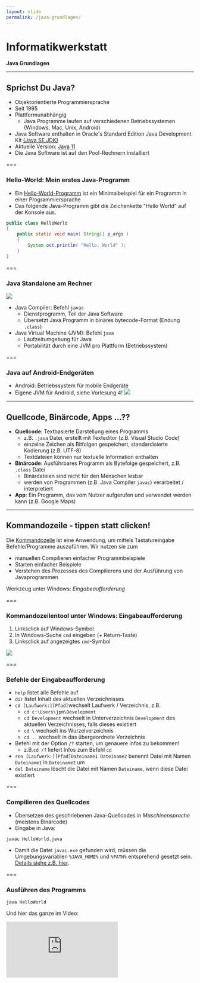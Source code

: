 ```yaml
---
layout: slide
permalink: /java-grundlagen/
---
```


# Informatikwerkstatt
__Java Grundlagen__

---

## Sprichst Du Java?
<!-- Allgemeine Infos zu Java -->
* Objektorientierte Programmiersprache
* Seit 1995
* Plattformunabhängig
	* Java Programme laufen auf verschiedenen Betriebssystemen  (Windows, Mac, Unix, Android)
* Java Software enthalten in Oracle's Standard Edition Java Development Kit [(Java SE JDK)](https://www.oracle.com/technetwork/java/javase/overview/index.html)
* Aktuelle Version: [Java 11](http://jdk.java.net/11/)
* Die Java Software ist auf den Pool-Rechnern installiert

===

### Hello-World: Mein erstes Java-Programm

- Ein [Hello-World-Programm](https://de.wikipedia.org/wiki/Hallo-Welt-Programm) ist ein Minimalbeispiel für ein Programm in einer Programmiersprache
- Das folgende Java-Programm gibt die Zeichenkette "Hello World" auf der Konsole aus.

```java
public class HelloWorld
{
	public static void main( String[] p_args )
	{
		System.out.println( "Hello, World" );
	}
}
```

===

### Java Standalone am Rechner
<!-- eine Subfolie für Java-Standalone am Rechner (Java Runtime) 
--> 
![](http://winf.in.tu-clausthal.de/jpm/infws/img/java-process.png)<!-- todo: agree on destination  in github --> 
 
 - Java Compiler:  Befehl `javac` 
	 - Dienstprogramm, Teil der Java Software
	 - Übersetzt Java Programm in binäres bytecode-Format (Endung `.class`)
 - Java Virtual Machine (JVM): Befehl `java`
	 - Laufzeitumgebung für Java
	 - Portabilität durch eine JVM pro Plattform (Betriebssystem)

===

### Java auf Android-Endgeräten
<!-- eine Subfolie für Java bei Android (Achtung die Infos auf Folien vom letzten Jahr stimmen nicht mehr Dalvik VM wird bei Android nicht mehr benutzt
JPM: Ich würde das eher am Anfang der Android-Intro machen. Hier eher die allgemeine Abbildung, die den Cross-Platform Charakter von Java illustriert, s.u. -->

 - Android: Betriebssystem für mobile Endgeräte
 - Eigene JVM für Android, siehe Vorlesung 4!
  ![](http://winf.in.tu-clausthal.de/jpm/infws/img/java-cross-pf.png)

---

## Quellcode, Binärcode, Apps ...??
 <!-- Übersetzungsvorgang, compilieren + Bundling 
 @Phil: Gehört Bundling nicht eher ins Android Kapitel?-->

 - **Quellcode**: Textbasierte Darstellung eines Programms
	 - z.B. `.java` Datei, erstellt mit Texteditor (z.B. Visual Studio Code)
	 - einzelne Zeichen als Bitfolgen gespeichert, standardisierte Kodierung (z.B. UTF-8)
	 - Textdateien können nur textuelle Information enthalten
 - **Binärcode**: Ausführbares Programm als Bytefolge gespeichert, z.B. `.class` Datei
	 - Binärdateien sind nicht für den Menschen lesbar
	 - werden von Programmen (z.B. Java Compiler `javac`) verarbeitet / interpretiert
 - **App**: Ein Programm, das vom Nutzer aufgerufen und verwendet werden kann (z.B. Google Maps)

---

## Kommandozeile - tippen statt clicken!

Die [Kommandozeile](https://de.wikipedia.org/wiki/Kommandozeile) ist eine Anwendung, um mittels Tastatureingabe Befehle/Programme auszuführen. 
Wir nutzen sie zum
- manuellen  Compilieren einfacher Programmbeispiele
- Starten einfacher Beispiele
- Verstehen des Prozesses des Compilierens und der Ausführung von Javaprogrammen

Werkzeug unter Windows: *Eingabeaufforderung*

===

### Kommandozeilentool unter Windows: Eingabeaufforderung
 1. Linksclick auf Windows-Symbol
 2. In Windows-Suche `cmd` eingeben (+ Return-Taste)
 3. Linksclick auf angezeigtes `cmd`-Symbol
 
![](http://winf.in.tu-clausthal.de/jpm/infws/img/1_cmd.png)

===
### Befehle der Eingabeaufforderung
<!-- Ausgewählte Befehle der Windows Commandline, navigieren in Verzeichnissen & Verzeichnislisting -->
 - `help` listet alle Befehle auf
 - `dir` listet Inhalt des aktuellen Verzeichnisses
 - `cd [Laufwerk:][Pfad]`wechselt Laufwerk / Verzeichnis, z.B. 
	 - `cd c:\Users\jpm\Development`
	 - `cd Development` wechselt in Unterverzeichnis `Development` des aktuellen Verzeichnisses, falls dieses existiert 
	- `cd \` wechselt ins Wurzelverzeichnis
	- `cd ..` wechselt in das übergeordnete Verzeichnis
- Befehl mit der Option `/?` starten, um genauere Infos zu bekommen! 
	- z.B.`cd /?` liefert Infos zum Befehl `cd`
- `ren [Laufwerk:][Pfad]Dateiname1 Dateiname2` benennt Datei mit Namen `Dateiname1` in `Dateiname2` um
- `del Dateiname` löscht die Datei mit Namen `Dateiname`, wenn diese Datei existiert

 ===
### Compilieren des Quellcodes

- Übersetzen des geschriebenen Java-Quellcodes in _Maschinensprache_ (meistens Binärcode)
- Eingabe in Java: 
```shell
javac HelloWorld.java
```

- Damit die Datei `javac.exe` gefunden wird, müssen die Umgebungsvariablen `%JAVA_HOME%` und `%PATH%` entsprehend gesetzt sein. [Details siehe z.B. hier](https://docs.oracle.com/javase/10/install/installation-jdk-and-jre-microsoft-windows-platforms.htm).

===

### Ausführen des Programms

```shell
java HelloWorld
```
Und hier das ganze im Video:

<iframe class="video" src="https://player.vimeo.com/video/287916699" frameborder="0" webkitallowfullscreen mozallowfullscreen allowfullscreen />

---

## @Let's try

1. Starte _Visual Studio Code_
2. Erstelle leere Datei mit dem Namen ```HelloWorld.java```
3. Kopiere oder schreibe den Beispielcode des Hello-World-Programms __exakt, wie angegegben,__ in die Datei
4. Speichere die Datei auf dem Desktop
5. Öffne die _Eingabeaufforderung_
6. Schau mittels ```dir``` wo der Desktop ist
7. Wechsel mit ```cd``` auf den Desktop
8. Compiliere das Programm
9. Führe das Programm aus

---

## Aufbau eines Java-Programms
<!-- wie ist der allgemeine Aufbau eines Java Programs, Stichwort Klasse, Stichwork main, insbesondere Parameter erklären -->
- Betrachten wir noch einmal unser HelloWorld-Programms
```java
public class HelloWorld
{
	public static void main( String[] p_args )
	{
		// Ausgabe 
		System.out.println( "Hello, World" );
	}
}
```
 - Quelldatei enthält Klasse HelloWorld 
	 - *Achtung*: Groß-/Kleinschreibung wird in Java generell unterschieden!
 - Verhalten einer Klasse wird durch Methoden beschrieben
 - Die `HelloWorld` Klasse hat eine Methode ```main``` 
- In der Folge erfahren wir mehr über Klassen und Ihren Aufbau
===
### Klassen 
	
- Zentrale Einheit der objektorientierten Programmierung (s. VL2). 
- Programmcode ist in Klassen organisiert
- Klasse hat Namen (z.B. HelloWorld)
- Konvention: Name der Klasse = Name der Quelldatei, die die Klasse enthält
===
### Methoden
- Strukturieren den Code einer Klasse
- Methode beschrieben durch
	- Rückgabewert (`void` = Methode gibt keinen Wert zurück)
	- Name (`main`)
	- Eingabeparameter (optional), beschrieben durch 
		- Typ, z.B. `String[]` bezeichnet Liste (Array)  von Zeichenketten
		- Name `p_args` 
	- Rumpf mit Anweisungen, in `{ ... }`eingefasst
- Methoden und Klassen können außerdem sog. Modifikatoren haben (z.B. `public`, oder `public static` (siehe VL2)

---

## Java Schlüsselwörter

Java besitzt [50 reservierte Schlüsselwörter](https://en.wikipedia.org/wiki/List_of_Java_keywords), die in der Sprachdefinition festgelegt sind.

* Sie definieren den Grundwortschatz der Programmiersprache, grundlegende Befehle
* Im HelloWorld-Programm haben wir bereits einige davon kennen gelernt: `public`, `class`, `static`, `void`
* Schlüsselwörter dürfen nicht als Variablen-, Funktions-, Methoden-, Klassennamen benutzt werden
---
## Datentypen
<!-- Basisdatentypen, Text, Zahl, Boxing/Unboxing des Compilers -->
- Alle Daten, die in Java-Programmen verarbeitet werden, müssen wohldefinierten Datentyp haben
- jeder Datentyp hat einen Namen und definiert einen Wertebereich
- Java enthält vordefinierte Basisdatentypen, z.B.: 

|Datentyp|Wertebereich|
|--|--|
| boolean|`true` und `false`, 1 Bit Länge |
| byte | Ganze Zahlen von -128 bis 127 |
| int| Ganze Zahl, 32 bit Länge | 
| double| Fliesskommazahl mit doppelter Genauigkeit | 
| char | Einzelne Zeichen, 16-bit Länge. z.B. `'a'` |
| String| Zeichenkette, max. $2^{31}-1$ Zeichen. z.B. `"Hello World!"` |

===
### @Cracks
Warum  gibt es verschiedene Datentypen für Zahlenwerte?
Man könnte doch für alles `double` verwenden ...

---
## Variablen
<!-- Deklaration von Variablen, Nutzung von Variablen, Keywort "final" -->
 
- Benannter Bereich im Speicher, dem in einem Programm ein Wert zugewiesen werden kann 
- Mithilfe der Datentypen können wir dem Java-Compiler genau beschreiben, welches erlaubte Werte einer Variable sind 
- Wir erweitern unser Hallo-World-Programm:
``` java
public class HelloWorld
{
	// Variablendeklaration mit Initialisierung
	private final String message = "Hello World";
	
	public static void main( String[] p_args )
	{
	// Variable wird Methode als Parameter übergeben
		System.out.println( message );
	}
}
```

===
### Zuweisung
<!-- Zuweisungen von Variablen, Beachtung von final -->
- Variable muss vor Verwendung deklariert werden
```  java
	private final String message = "Hello World";
```
- Mit dem Zuweisungsoperator `=` kann einer Variable ein Wert zugewiesen werden
- `=` kopiert Wert auf der rechten Seite in die Variable auf der linken 
- Wichtig: Initiale Wertzuweisung vor Verwendung einer Variable! 
- Modifikator `final` gibt an, dass die Variable nach der Initialisierung nicht mehr verändert werden darf
- `final` wird häufig verwendet, um Konstanten zu definieren

===
### Verwendung von Variablen bei Methodenaufrufen
``` java
	public static void main( String[] p_args )
	{
		System.out.println( message );
	}
```	
- Die Variable `message` kann nach ihrer Instanziierung als Argument (Parameter) zum Aufruf der Methode  `println()` des Objekts `System.out` (siehe VL2) verwendet werden
- Der Wert der Variable wird so übergeben und kann in der Methode weiterverarbeitet werden 

=== 
### main() Methode
 
 -  Programme wie unser `HelloWorld` Beispiel , die eine main() Methode haben, sind *ausführbar*.
 -  Die Ausführung eines solchen Programms erfolgt durch Aufruf / Abarbeitung der `main()`-Methode
 - Das Argument `String[] p_args` der `main()` Methode kann genutzt werden, um bei dem Aufruf des Programms über die Kommandozeile Parameter an es zu übergeben.

---
## Typenumwandlung

<!-- Was bedeutet Casting, wozu wird es benötigt, was ist der Sinn davon, was sind die Nachteile davon, insbesondere parsen von String als numerischer Wert -->
- Typumwandlung (engl. *Casting*) ist die Umwandlung eines Datentyps in einen anderen Datentyp.
``` java
byte counterB = 1;
int counterI = 1;
double counterD = 1.0;
String myNumber = "";
/*
  wir casten jetzt eine byte-Variable auf eine 
  int-Variable und dann die int-Variable auf 
  eine double-Variable. Geht das?
 */
counterI = counterB;
counterD = counterI;
System.out.println("counterD = ", counterD);

//int auf String casten erfordert extra Methodenaufruf
mynumber = Integer.toString(counterI).
```
===
### @Let's try

<!-- Codebeispiel Main-Programm, Variablen deklarieren, Variablen setzen, Variablen mit Println ausgeben -->
1. Schreibe eine Klasse Example.java mit einer `main()`-Methode
2.  Kopieree das obigen Code-Fragment in den Rumpf der `main()`-Methode 
3. Übersetze das Programm und führe es aus! Was beobachtest Du?
4. Füge nun folgende Zeile am Ende des `main()`-Programms ein?
``` java
/*
 hier versuche ich, eine double-Variable auf 
 eine int-Variable zu casten :o
 */
counterI = counterD;
```
5. Übersetze das Programm! Was beobachtest Du?
6.  Ermittele jeweils durch Nachdenken oder probieren: Auf welche Typen können byte / int / double gecastet werden?
7. Versuche, die Variable `counterD` auf die String-Variable `myNumber` zu casten! 

===
### Implizites vs. explizites Casting
- Typenumwandlung ist oft notwendig, erfordert aber Sorgfalt!
- Dabei können Probleme zur Übersetzungszeit und u.U. auch zur Ausführungszeit (runtime) eines Programmes auftreten 
- *Erweiterndes Casting* (z.B. von `int` auf `double`) wird vom Compiler automatisch durchgeführt (implizites Casting)
- *Einschränkendes Casting* (z.B. von `double` auf `int`) muss explizit vom Programmierer gemacht *(und geprüft!)* werden. Beispiel:
``` java
int myInt;
double  pi  =  3.14159;
//explizites casting
myInt= (int)pi;
```
- **@Let's try:** Führe den o.g. Code aus und gib die Werte von `myInt` und `pi` aus! Was beobachtest Du?
<!-- kein Compile-Fehler, aber nur ganzzahliger Anteil!-->

---
## Größer, Kleiner, Gleich - Vergleiche und Operatoren
<!-- Operatoren erklären, Operatoren Precedence erklären -->
- In Java kann man eine größe Anzahl von [Standard-Operatoren](https://de.wikibooks.org/wiki/Java_Standard:_Operatoren) nutzen
- Einen kennen wir schon: Operator `A=B` weist A den Wert in B zu 
- Mit arithmetischen Operatoren (z.B. +, -) kann man rechnen. Übersicht [hier](https://de.wikibooks.org/wiki/Java_Standard:_Operatoren#Arithmetische_Operatoren)
- Vergleichs-Operatoren (z.B. >, !=, >=) drücken Bedingungen für Verzweigungen eines Programms aus.  Übersicht [hier](https://de.wikibooks.org/wiki/Java_Standard:_Operatoren#Operatoren_f%C3%BCr_Vergleiche)
- Für Operatoren in Java gelten die üblichen mathematischen Präzedenzregeln (z.B. "Punktrechnung vor Strichrechnung"). Übersicht [hier](https://de.wikibooks.org/wiki/Java_Standard:_Operatoren)
- Im Zweifelsfall: Klammern setzen!
``` java
int i = 2;
int j = 2 * i;
int k = 4 * ( i + j) / 2;
int l = 4 * i + j / 2;
System.out.println("k = " + k);
System.out.println("l = " + l);
```
===
### Test auf Gleichheit
- Vorsicht beim Test auf Gleichheit bei speziellen Datenobjekten
- Operator `==` prüft Gleichheit der Speicherstellen
``` java
int  i=1;
int  j=1;
System.out.println(i==j); // Ergebnis: true}
```
- bei String und anderen Objekten: Test auf Gleichheit mit Methode `equals()`
``` java
String  s1=new  String("maus"); // hier wird ein neues String-Objekt erzeugt (s. VL2)
String  s2=new  String("maus");
System.out.println(s1==s2); // false!
System.out.println(s1.equals(s2)); // true
```
- Bei `s1.equals(s2)` muss `s1` initialisiert sein --> prüfen mit `s1 != null`

---
## Bedingte Anweisungen - If-Else
- IF-Anweisung hat Form if (*bedingung*) anweisung
- 

===

### Ternärer Operator

<!-- was ist das, wann nutzt man if, wann den ternären Operator -->

---
---

## @Let's try

<!-- Codebeispiel mit Variablen und If-Else -->

---

## Arrays

<!-- was sind Arrays, wozu sind sie gut, was gibt es für Beschränkungen -->

===

### Array Initialisierung

<!-- verschiedene Arten für die Initialisierung von Arrays -->

===

### Collections

<!-- was ist es, kurz fassen und auf Listen & Sets beschränken -->

---

## Wieder und wieder und wieder... - Schleifen

<!-- for, while und do-while Schleifen, wann benutzt man was anhand eines einfachen zu erklärenden Beispiels -->

===

### For-Each

<!-- was ist for-each, wann ist es sinnvoll >

---

## Infinity Loop

<!-- while true, was passiert intern dabei -> CPU Last 100% -->

---

## Kill it - Der Task-Manager

<!-- wie killt man ein hängendes Java Programm -->

---

## @Let's try

<!-- Schleifen-Beispiel + Infinity Loop Beispiel -->


---

### @Profis - Lambda-Expression & Streaming-API

<!-- 
https://blog.codecentric.de/2013/10/java-8-erste-schritte-mit-lambdas-und-streams/
https://www.baeldung.com/java-8-streams
https://winterbe.com/posts/2014/07/31/java8-stream-tutorial-examples/
-->

---

## Wirf den Fehler - Throw-Exception

<!-- Was sind Exception, Beispiel am besten Division durch 0 -->

---

## Fange den Fehler - try-catch

<!-- wie behandelt man Exceptions -->

---

## @Let's try

<!-- Division durch Null Beispiel fangen + eigenes Beispiel wo eine RuntimeException geworfen wird -->

---

## @Übungsaufgabe

> Schreiben Sie ein Programm, dass einen String und eine Zahl von der Kommandozeile einliest und den String so oft auf der Kommandozeile ausgibt, wie als Zahl gesetzt ist.

* Bei einem leeren String sollte eine Fehlermeldung ausgegeben werden, dass der String leer ist
* Wenn die Zahl $\leq 0$ ist, dann soll eine passende Fehlermeldung ausgegeben werden
* Wenn die Argumentanzahl nicht stimmt soll auch eine passende Meldung ausgegeben werden
* Wenn bei der Umwandlung des Textes in eine Zahl ein Fehler auftritt, dann soll auch eine verständliche Fehlermeldung ausgegeben werden


---

## @Home

1. Installation [Java Development Kit](https://www.oracle.com/technetwork/java/javase/downloads/index.html)
2. [Setzen der Umgebungsvariablen](https://www.java.com/de/download/help/path.xml) ```JAVA_HOME``` und ```PATH```
3. Installation [Visual Studio Code](https://code.visualstudio.com/)
<!--stackedit_data:
eyJoaXN0b3J5IjpbMTgxNzg0ODgyNiwxMDA2MzQ1MzM4LDYyNT
A5ODc3OSw5MzM5MjUxNDAsLTEwNTI3MTQ0MjYsLTEzMDc2ODYx
MDUsODcxMDEwMTYxLC0xNDk0NjQ3NDA0LC0xMjM5Mzg2Mjg0LC
0yMDQzNjQ5Mjk3LC03Mjc3Mjc3NzgsMTI0Njc5NDMzNCwtMTI4
OTU3NTc3Niw5MTM2NzUzNzYsNTkzNzU4NDUwLDEzMDYxNjg1Nz
MsLTE5MzYyMDgwMDMsMTA3NzMwMTM3NywxNDAxMDEwMzEyLC02
MTUwMDU0NjVdfQ==
-->